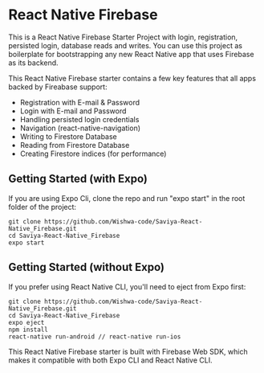 # React Native Firebase

This is a React Native Firebase Starter Project with login, registration, persisted login, database reads and writes. You can use this project as boilerplate for bootstrapping any new React Native app that uses Firebase as its backend.

This React Native Firebase starter contains a few key features that all apps backed by Fireabase support:

* Registration with E-mail & Password
* Login with E-mail and Password
* Handling persisted login credentials
* Navigation (react-native-navigation)
* Writing to Firestore Database
* Reading from Firestore Database
* Creating Firestore indices (for performance)

## Getting Started (with Expo)

If you are using Expo Cli, clone the repo and run "expo start" in the root folder of the project:

```
git clone https://github.com/Wishwa-code/Saviya-React-Native_Firebase.git
cd Saviya-React-Native_Firebase
expo start
```

## Getting Started (without Expo)

If you prefer using React Native CLI, you'll need to eject from Expo first:

```
git clone https://github.com/Wishwa-code/Saviya-React-Native_Firebase.git
cd Saviya-React-Native_Firebase
expo eject
npm install
react-native run-android // react-native run-ios
```

This React Native Firebase starter is built with Firebase Web SDK, which makes it compatible with both Expo CLI and React Native CLI.
